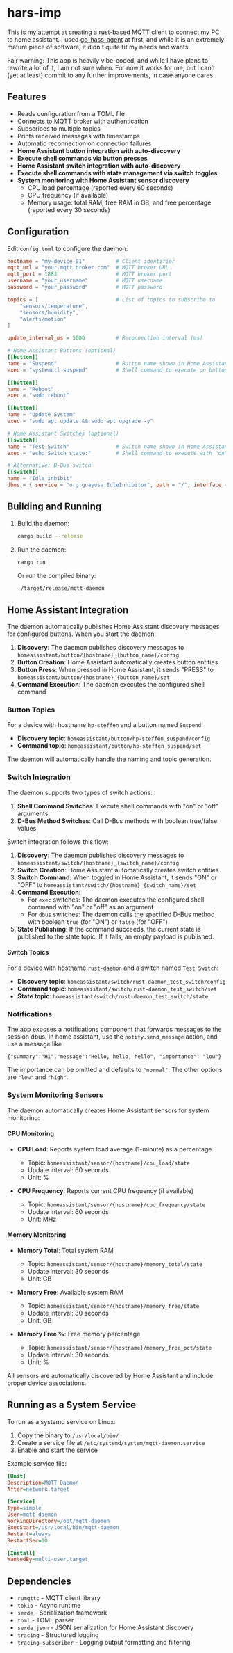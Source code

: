 # hars-imp

This is my attempt at creating a rust-based MQTT client to connect my PC to home assistant. 
I used [go-hass-agent](https://github.com/joshuar/go-hass-agent) at first, and while it is an extremely mature piece of software, it didn't quite fit my needs and wants. 

Fair warning: This app is heavily vibe-coded, and while I have plans to rewrite a lot of it, I am not sure when. 
For now it works for me, but I can't (yet at least) commit to any further improvements, in case anyone cares.

## Features

- Reads configuration from a TOML file
- Connects to MQTT broker with authentication
- Subscribes to multiple topics
- Prints received messages with timestamps
- Automatic reconnection on connection failures
- **Home Assistant button integration with auto-discovery**
- **Execute shell commands via button presses**
- **Home Assistant switch integration with auto-discovery**
- **Execute shell commands with state management via switch toggles**
- **System monitoring with Home Assistant sensor discovery**
  - CPU load percentage (reported every 60 seconds)
  - CPU frequency (if available)
  - Memory usage: total RAM, free RAM in GB, and free percentage (reported every 30 seconds)

## Configuration

Edit `config.toml` to configure the daemon:

```toml
hostname = "my-device-01"          # Client identifier
mqtt_url = "your.mqtt.broker.com"  # MQTT broker URL
mqtt_port = 1883                   # MQTT broker port
username = "your_username"         # MQTT username
password = "your_password"         # MQTT password

topics = [                         # List of topics to subscribe to
    "sensors/temperature",
    "sensors/humidity",
    "alerts/motion"
]

update_interval_ms = 5000          # Reconnection interval (ms)

# Home Assistant Buttons (optional)
[[button]]
name = "Suspend"                   # Button name shown in Home Assistant
exec = "systemctl suspend"         # Shell command to execute on button press

[[button]]
name = "Reboot"
exec = "sudo reboot"

[[button]]
name = "Update System"
exec = "sudo apt update && sudo apt upgrade -y"

# Home Assistant Switches (optional)
[[switch]]
name = "Test Switch"               # Switch name shown in Home Assistant
exec = "echo Switch state:"        # Shell command to execute with "on" or "off" argument

# Alternative: D-Bus switch
[[switch]]
name = "Idle inhibit"
dbus = { service = "org.guayusa.IdleInhibitor", path = "/", interface = "org.guayusa.Idle", method = "SetInhibit" }
```

## Building and Running

1. Build the daemon:
   ```bash
   cargo build --release
   ```

2. Run the daemon:
   ```bash
   cargo run
   ```

   Or run the compiled binary:
   ```bash
   ./target/release/mqtt-daemon
   ```

## Home Assistant Integration

The daemon automatically publishes Home Assistant discovery messages for configured buttons. When you start the daemon:

1. **Discovery**: The daemon publishes discovery messages to `homeassistant/button/{hostname}_{button_name}/config`
2. **Button Creation**: Home Assistant automatically creates button entities
3. **Button Press**: When pressed in Home Assistant, it sends "PRESS" to `homeassistant/button/{hostname}_{button_name}/set`
4. **Command Execution**: The daemon executes the configured shell command

### Button Topics

For a device with hostname `hp-steffen` and a button named `Suspend`:
- **Discovery topic**: `homeassistant/button/hp-steffen_suspend/config`
- **Command topic**: `homeassistant/button/hp-steffen_suspend/set`

The daemon will automatically handle the naming and topic generation.

### Switch Integration

The daemon supports two types of switch actions:

1. **Shell Command Switches**: Execute shell commands with "on" or "off" arguments
2. **D-Bus Method Switches**: Call D-Bus methods with boolean true/false values

Switch integration follows this flow:

1. **Discovery**: The daemon publishes discovery messages to `homeassistant/switch/{hostname}_{switch_name}/config`
2. **Switch Creation**: Home Assistant automatically creates switch entities
3. **Switch Command**: When toggled in Home Assistant, it sends "ON" or "OFF" to `homeassistant/switch/{hostname}_{switch_name}/set`
4. **Command Execution**: 
   - For `exec` switches: The daemon executes the configured shell command with "on" or "off" as an argument
   - For `dbus` switches: The daemon calls the specified D-Bus method with boolean `true` (for "ON") or `false` (for "OFF")
5. **State Publishing**: If the command succeeds, the current state is published to the state topic. If it fails, an empty payload is published.

#### Switch Topics

For a device with hostname `rust-daemon` and a switch named `Test Switch`:
- **Discovery topic**: `homeassistant/switch/rust-daemon_test_switch/config`
- **Command topic**: `homeassistant/switch/rust-daemon_test_switch/set`
- **State topic**: `homeassistant/switch/rust-daemon_test_switch/state`

### Notifications
The app exposes a notifications component that forwards messages to the session dbus. In home assistant, use the `notify.send_message` action, and use a message like 
```
{"summary":"Hi","message":"Hello, hello, hello", "importance": "low"}
```
The importance can be omitted and defaults to `"normal"`. The other options are `"low"` and `"high"`. 

### System Monitoring Sensors

The daemon automatically creates Home Assistant sensors for system monitoring:

#### CPU Monitoring
- **CPU Load**: Reports system load average (1-minute) as a percentage
  - Topic: `homeassistant/sensor/{hostname}/cpu_load/state`
  - Update interval: 60 seconds
  - Unit: %

- **CPU Frequency**: Reports current CPU frequency (if available)
  - Topic: `homeassistant/sensor/{hostname}/cpu_frequency/state`
  - Update interval: 60 seconds
  - Unit: MHz

#### Memory Monitoring
- **Memory Total**: Total system RAM
  - Topic: `homeassistant/sensor/{hostname}/memory_total/state`
  - Update interval: 30 seconds
  - Unit: GB

- **Memory Free**: Available system RAM
  - Topic: `homeassistant/sensor/{hostname}/memory_free/state`
  - Update interval: 30 seconds
  - Unit: GB

- **Memory Free %**: Free memory percentage
  - Topic: `homeassistant/sensor/{hostname}/memory_free_pct/state`
  - Update interval: 30 seconds
  - Unit: %

All sensors are automatically discovered by Home Assistant and include proper device associations.

## Running as a System Service

To run as a systemd service on Linux:

1. Copy the binary to `/usr/local/bin/`
2. Create a service file at `/etc/systemd/system/mqtt-daemon.service`
3. Enable and start the service

Example service file:
```ini
[Unit]
Description=MQTT Daemon
After=network.target

[Service]
Type=simple
User=mqtt-daemon
WorkingDirectory=/opt/mqtt-daemon
ExecStart=/usr/local/bin/mqtt-daemon
Restart=always
RestartSec=10

[Install]
WantedBy=multi-user.target
```

## Dependencies

- `rumqttc` - MQTT client library
- `tokio` - Async runtime
- `serde` - Serialization framework
- `toml` - TOML parser
- `serde_json` - JSON serialization for Home Assistant discovery
- `tracing` - Structured logging
- `tracing-subscriber` - Logging output formatting and filtering
